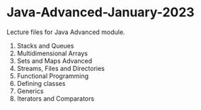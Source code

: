 # Java-Advanced-January-2023
Lecture files for Java Advanced module.
1. Stacks and Queues
2. Multidimensional Arrays
3. Sets and Maps Advanced
4. Streams, Files and Directories
5. Functional Programming
6. Defining classes
7. Generics
8. Iterators and Comparators


